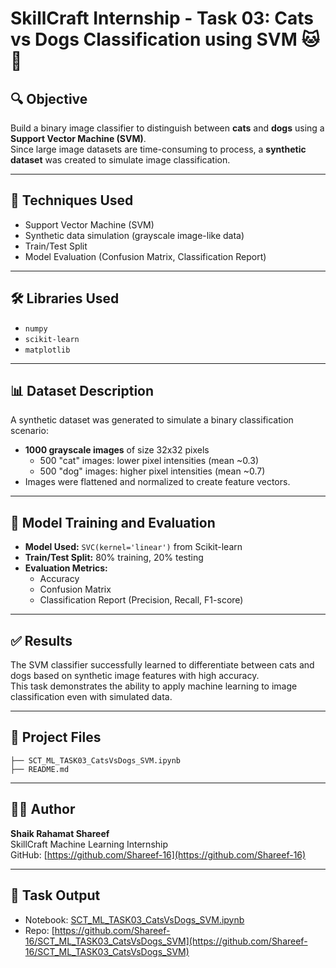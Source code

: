 # SkillCraft Internship - Task 03: Cats vs Dogs Classification using SVM 🐱🐶

## 🔍 Objective
Build a binary image classifier to distinguish between **cats** and **dogs** using a **Support Vector Machine (SVM)**.  
Since large image datasets are time-consuming to process, a **synthetic dataset** was created to simulate image classification.

---

## 🧠 Techniques Used
- Support Vector Machine (SVM)
- Synthetic data simulation (grayscale image-like data)
- Train/Test Split
- Model Evaluation (Confusion Matrix, Classification Report)

---

## 🛠️ Libraries Used
- `numpy`
- `scikit-learn`
- `matplotlib`

---

## 📊 Dataset Description
A synthetic dataset was generated to simulate a binary classification scenario:
- **1000 grayscale images** of size 32x32 pixels
  - 500 "cat" images: lower pixel intensities (mean ~0.3)
  - 500 "dog" images: higher pixel intensities (mean ~0.7)
- Images were flattened and normalized to create feature vectors.

---

## 🧪 Model Training and Evaluation
- **Model Used:** `SVC(kernel='linear')` from Scikit-learn
- **Train/Test Split:** 80% training, 20% testing
- **Evaluation Metrics:**
  - Accuracy
  - Confusion Matrix
  - Classification Report (Precision, Recall, F1-score)

---

## ✅ Results
The SVM classifier successfully learned to differentiate between cats and dogs based on synthetic image features with high accuracy.  
This task demonstrates the ability to apply machine learning to image classification even with simulated data.

---

## 📁 Project Files
```
├── SCT_ML_TASK03_CatsVsDogs_SVM.ipynb
├── README.md
```

---

## 👨‍💻 Author
**Shaik Rahamat Shareef**  
SkillCraft Machine Learning Internship  
GitHub: [https://github.com/Shareef-16](https://github.com/Shareef-16)

---

## 🔗 Task Output
- Notebook: [SCT_ML_TASK03_CatsVsDogs_SVM.ipynb](https://github.com/Shareef-16/SCT_ML_TASK03_CatsVsDogs_SVM/blob/main/SCT_ML_TASK03_CatsVsDogs_SVM.ipynb)
- Repo: [https://github.com/Shareef-16/SCT_ML_TASK03_CatsVsDogs_SVM](https://github.com/Shareef-16/SCT_ML_TASK03_CatsVsDogs_SVM)
